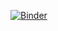 [![Binder](https://mybinder.org/badge_logo.svg)](https://mybinder.org/v2/gh/UnikScience/my-first-binder/HEAD)
